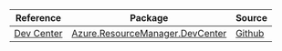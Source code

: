 | Reference | Package | Source |
|---|---|---|
|[Dev Center](resourcemanager.devcenter-readme.md)|[Azure.ResourceManager.DevCenter](https://www.nuget.org/packages/Azure.ResourceManager.DevCenter)|[Github](https://github.com/Azure/azure-sdk-for-net/blob/main/sdk/devcenter/Azure.ResourceManager.DevCenter)|

